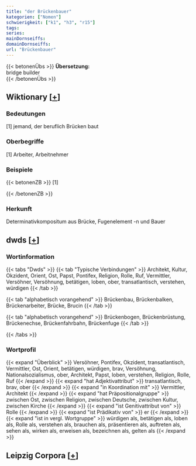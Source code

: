 ```yaml
---
title: "der Brückenbauer"
kategorien: ["Nomen"]
schwierigkeit: ["k1", "h3", "r15"]
tags:
series:
mainDornseiffs:
domainDornseiffs:
url: "Brückenbauer"
---
```


{{< betonenÜbs >}}
**Übersetzung:**  
bridge builder  
{{< /betonenÜbs >}}

## Wiktionary [[+](https://de.wiktionary.org/wiki/Brückenbauer)]

### Bedeutungen
[1] jemand, der beruflich Brücken baut  

### Oberbegriffe
[1] Arbeiter, Arbeitnehmer  

### Beispiele
{{< betonenZB >}}
[1]  

{{< /betonenZB >}}
### Herkunft
Determinativkompositum aus Brücke, Fugenelement -n und Bauer  



## dwds [[+](https://www.dwds.de/wb/Brückenbauer)]

### Wortinformation
{{< tabs "Dwds" >}}
{{< tab "Typische Verbindungen" >}}
Architekt, Kultur, Okzident, Orient, Ost, Papst, Pontifex, Religion, Rolle, Ruf, Vermittler, Versöhner, Versöhnung, betätigen, loben, ober, transatlantisch, verstehen, würdigen
{{< /tab >}}

{{< tab "alphabetisch vorangehend" >}}
Brückenbau, Brückenbalken, Brückenarbeiter, Brücke, Brucin
{{< /tab >}}

{{< tab "alphabetisch vorangehend" >}}
Brückenbogen, Brückenbrüstung, Brückenechse, Brückenfahrbahn, Brückenfuge
{{< /tab >}}

{{< /tabs >}}

### Wortprofil
{{< expand "Überblick" >}} Versöhner, Pontifex, Okzident, transatlantisch, Vermittler, Ost, Orient, betätigen, würdigen, brav, Versöhnung, Nationalsozialismus, ober, Architekt, Papst, loben, verstehen, Religion, Rolle, Ruf {{< /expand >}}
{{< expand "hat Adjektivattribut" >}} transatlantisch, brav, ober {{< /expand >}}
{{< expand "in Koordination mit" >}} Vermittler, Architekt {{< /expand >}}
{{< expand "hat Präpositionalgruppe" >}} zwischen Ost, zwischen Religion, zwischen Deutsche, zwischen Kultur, zwischen Kirche {{< /expand >}}
{{< expand "ist Genitivattribut von" >}} Rolle {{< /expand >}}
{{< expand "ist Prädikativ von" >}} er {{< /expand >}}
{{< expand "ist in vergl. Wortgruppe" >}} würdigen als, betätigen als, loben als, Rolle als, verstehen als, brauchen als, präsentieren als, auftreten als, sehen als, wirken als, erweisen als, bezeichnen als, gelten als {{< /expand >}}

## Leipzig Corpora [[+](https://corpora.uni-leipzig.de/en/res?word=Brückenbauer&corpusId=deu_newscrawl-public_2018)]

